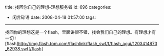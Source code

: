 title: 找回你自己的理想-理想服务者
id: 696
categories:
  - 闲言碎语
date: 2008-04-18 01:57:00
tags:
---

找回你的理想这是一个flash，里面讲很不错，找会我们自己的理想。有理想才有一切！
</br>[flash]http://img.flash.tom.com/flashlink/flash_swf/f/flash_agui/1203414873_62938.swf[/flash]